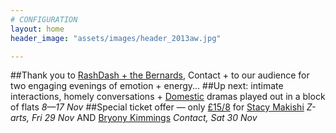 ```yaml
---
# CONFIGURATION
layout: home
header_image: "assets/images/header_2013aw.jpg"

---
```

##Thank you to [RashDash + the Bernards](/current/2013-autumnwinter/rashdash), Contact + to our audience for two engaging evenings of emotion + energy...
##Up next: intimate interactions, homely conversations + [Domestic](/current/2013-domestic) dramas played out in a block of flats *8—17 Nov*
##Special ticket offer — only [£15/8](http://contactmcr.com/whats-on/10252-stacy-makishi-the-falsettos/booking/) for [Stacy Makishi](/current/2013-autumnwinter/makishi) *Z-arts, Fri 29 Nov* AND [Bryony Kimmings](http://contactmcr.com/whats-on/6039-bryony-kimmings-credible-likable-superstar-role-model/) *Contact, Sat 30 Nov*
